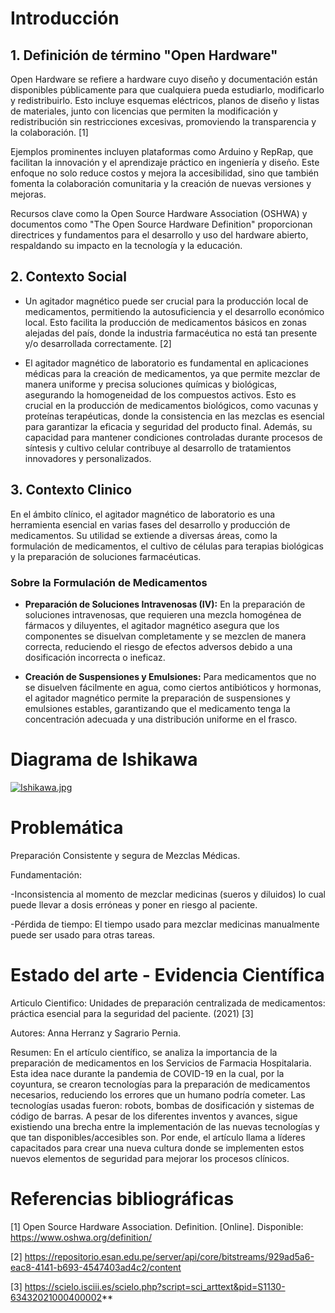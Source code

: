 # Introducción
## 1. Definición de término "Open Hardware"

Open Hardware se refiere a hardware cuyo diseño y documentación están disponibles públicamente para que cualquiera pueda estudiarlo, modificarlo y redistribuirlo. Esto incluye esquemas eléctricos, planos de diseño y listas de materiales, junto con licencias que permiten la modificación y redistribución sin restricciones excesivas, promoviendo la transparencia y la colaboración. [1]

Ejemplos prominentes incluyen plataformas como Arduino y RepRap, que facilitan la innovación y el aprendizaje práctico en ingeniería y diseño. Este enfoque no solo reduce costos y mejora la accesibilidad, sino que también fomenta la colaboración comunitaria y la creación de nuevas versiones y mejoras.

Recursos clave como la Open Source Hardware Association (OSHWA) y documentos como "The Open Source Hardware Definition" proporcionan directrices y fundamentos para el desarrollo y uso del hardware abierto, respaldando su impacto en la tecnología y la educación.

## 2. Contexto Social

* Un agitador magnético puede ser crucial para la producción local de medicamentos, permitiendo la autosuficiencia y el desarrollo económico local. Esto facilita la producción de medicamentos básicos en zonas alejadas del país, donde la industria farmacéutica no está tan presente y/o desarrollada correctamente. [2]


* El agitador magnético de laboratorio es fundamental en aplicaciones médicas para la creación de medicamentos, ya que permite mezclar de manera uniforme y precisa soluciones químicas y biológicas, asegurando la homogeneidad de los compuestos activos. Esto es crucial en la producción de medicamentos biológicos, como vacunas y proteínas terapéuticas, donde la consistencia en las mezclas es esencial para garantizar la eficacia y seguridad del producto final. Además, su capacidad para mantener condiciones controladas durante procesos de síntesis y cultivo celular contribuye al desarrollo de tratamientos innovadores y personalizados.

## 3. Contexto Clinico

En el ámbito clínico, el agitador magnético de laboratorio es una herramienta esencial en varias fases del desarrollo y producción de medicamentos. Su utilidad se extiende a diversas áreas, como la formulación de medicamentos, el cultivo de células para terapias biológicas y la preparación de soluciones farmacéuticas.

### Sobre la Formulación de Medicamentos

* **Preparación de Soluciones Intravenosas (IV):** En la preparación de soluciones intravenosas, que requieren una mezcla homogénea de fármacos y diluyentes, el agitador magnético asegura que los componentes se disuelvan completamente y se mezclen de manera correcta, reduciendo el riesgo de efectos adversos debido a una dosificación incorrecta o ineficaz.

* **Creación de Suspensiones y Emulsiones:** Para medicamentos que no se disuelven fácilmente en agua, como ciertos antibióticos y hormonas, el agitador magnético permite la preparación de suspensiones y emulsiones estables, garantizando que el medicamento tenga la concentración adecuada y una distribución uniforme en el frasco.

# Diagrama de Ishikawa

[![Ishikawa.jpg](https://i.postimg.cc/YCBrkdSW/Ishikawa.jpg)](https://postimg.cc/TpQMJqgd)

# Problemática
Preparación Consistente y segura de Mezclas Médicas.

Fundamentación:

-Inconsistencia al momento de mezclar medicinas (sueros y diluidos) lo cual puede llevar a dosis erróneas y poner en riesgo al paciente. 

-Pérdida de tiempo: El tiempo usado para mezclar medicinas manualmente puede ser usado para otras tareas. 


# Estado del arte - Evidencia Científica 
Articulo Cientifico: Unidades de preparación centralizada de medicamentos: práctica esencial para la seguridad del paciente. (2021) [3]

Autores: Anna Herranz y Sagrario Pernia.

Resumen: En el artículo científico, se analiza la importancia de la preparación de medicamentos en los Servicios de Farmacia Hospitalaria. Esta idea nace durante la pandemia de COVID-19 en la cual, por la coyuntura, se crearon tecnologías para la preparación de medicamentos necesarios, reduciendo los errores que un humano podría cometer. Las tecnologías usadas fueron: robots, bombas de dosificación y sistemas de código de barras. A pesar de los diferentes inventos y avances, sigue existiendo una brecha entre la implementación de las nuevas tecnologías y que tan disponibles/accesibles son. Por ende, el artículo llama a líderes capacitados para crear una nueva cultura donde se implementen estos nuevos elementos de seguridad para mejorar los procesos clínicos. 



# Referencias bibliográficas
[1] 
Open Source Hardware Association. Definition. [Online]. Disponible: https://www.oshwa.org/definition/ 

[2]
https://repositorio.esan.edu.pe/server/api/core/bitstreams/929ad5a6-eac8-4141-b693-4547403ad4c2/content

[3]
https://scielo.isciii.es/scielo.php?script=sci_arttext&pid=S1130-63432021000400002**

